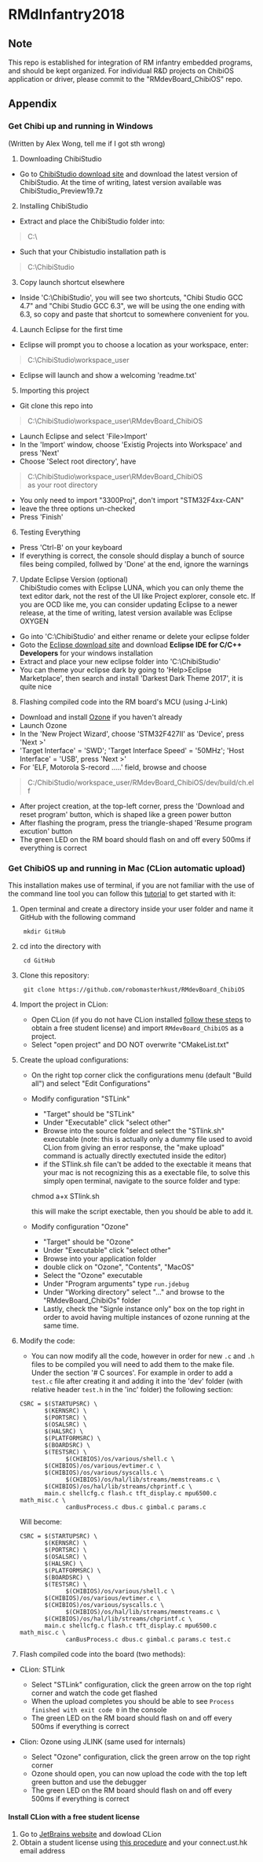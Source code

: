 # RMdInfantry2018

## Note
This repo is established for integration of RM infantry embedded programs, and should be kept organized.
For individual R&D projects on ChibiOS application or driver, please commit to the "RMdevBoard_ChibiOS" repo.

## Appendix
### Get Chibi up and running in Windows
(Written by Alex Wong, tell me if I got sth wrong)  
  
1. Downloading ChibiStudio  
  - Go to [ChibiStudio download site](https://sourceforge.net/projects/chibios/files/ChibiStudio/) and download the latest version of ChibiStudio. At the time of writing, latest version available was ChibiStudio_Preview19.7z  
  
  
2. Installing ChibiStudio  
  - Extract and place the ChibiStudio folder into:  
  > C:\  
  - Such that your Chibistudio installation path is  
  > C:\ChibiStudio  
  
  
3. Copy launch shortcut elsewhere
  - Inside 'C:\ChibiStudio', you will see two shortcuts, "Chibi Studio GCC 4.7" and "Chibi Studio GCC 6.3", we will be using the one ending with 6.3, so copy and paste that shortcut to somewhere convenient for you.  
  
  
4. Launch Eclipse for the first time  
  - Eclipse will prompt you to choose a location as your workspace, enter:   
  > C:\ChibiStudio\workspace_user   
  - Eclipse will launch and show a welcoming 'readme.txt'  
  
  
5. Importing this project  
  - Git clone this repo into  
  > C:\ChibiStudio\workspace_user\RMdevBoard_ChibiOS  
  - Launch Eclipse and select 'File>Import'   
  - In the 'Import' window, choose 'Existig Projects into Workspace' and press 'Next'  
  - Choose 'Select root directory', have   
  > C:\ChibiStudio\workspace_user\RMdevBoard_ChibiOS  
    as your root directory  
  - You only need to import "3300Proj", don't import "STM32F4xx-CAN"  
  - leave the three options un-checked  
  - Press 'Finish'  
  
  
6. Testing Everything
  - Press 'Ctrl-B' on your keyboard
  - If everything is correct, the console should display a bunch of source files being compiled, follwed by 'Done' at the end, ignore the warnings  
  
  
7. Update Eclipse Version (optional)  
  ChibiStudio comes with Eclipse LUNA, which you can only theme the text editor dark, not the rest of the UI like Project explorer, console etc. If you are OCD like me, you can consider updating Eclipse to a newer release, at the time of writing, latest version available was Eclipse OXYGEN  
  - Go into 'C:\ChibiStudio' and either rename or delete your eclipse folder  
  - Goto the [Eclipse download site](http://www.eclipse.org/downloads/eclipse-packages/) and download **Eclipse IDE for C/C++ Developers** for your windows installation  
  - Extract and place your new eclipse folder into 'C:\ChibiStudio'  
  - You can theme your eclipse dark by going to 'Help>Eclipse Marketplace', then search and install 'Darkest Dark Theme 2017', it is quite nice  
  
  
8. Flashing compiled code into the RM board's MCU (using J-Link)  
  - Download and install [Ozone](https://www.segger.com/downloads/jlink/#Ozone) if you haven't already  
  - Launch Ozone  
  - In the 'New Project Wizard', choose 'STM32F427II' as 'Device', press 'Next >'  
  - 'Target Interface' = 'SWD'; 'Target Interface Speed' = '50MHz'; 'Host Interface' = 'USB', press 'Next >'  
  - For 'ELF, Motorola S-record .....' field, browse and choose  
  > C:/ChibiStudio/workspace_user/RMdevBoard_ChibiOS/dev/build/ch.elf  
  - After project creation, at the top-left corner, press the 'Download and reset program' button, which is shaped like a green power button  
  - After flashing the program, press the triangle-shaped 'Resume program excution' button  
  - The green LED on the RM board should flash on and off every 500ms if everything is correct  
  
### Get ChibiOS up and running in Mac (CLion automatic upload)
This installation makes use of terminal, if you are not familiar with the use of the command line tool you can follow this [tutorial](https://www.davidbaumgold.com/tutorials/command-line/) to get started with it:
 
1. Open terminal and create a directory inside your user folder and name it GitHub with the following command

		mkdir GitHub

2. cd into the directory with

		cd GitHub

3. Clone this repository:

		git clone https://github.com/robomasterhkust/RMdevBoard_ChibiOS

4. Import the project in CLion:
	- Open CLion (if you do not have CLion installed [follow these steps](#install-clion-with-a-free-student-license) to obtain a free student license) and import `RMdevBoard_ChibiOS` as a project.
	- Select "open project" and DO NOT overwrite "CMakeList.txt"

5. Create the upload configurations:
	- On the right top corner click the configurations menu (default "Build all") and select "Edit Configurations"
	- Modify configuration "STLink"
		- "Target" should be "STLink" 
		- Under "Executable" click "select other"
		- Browse into the source folder and select the "STlink.sh" executable (note: this is actually only a dummy file used to avoid CLion from giving an error response, the "make upload" command is actually directly exectuted inside the editor)
		- if the STlink.sh file can't be added to the exectable it means that your mac is not recognizing this as a exectable file, to solve this simply open terminal, navigate to the source folder  and type:
		
		chmod a+x STlink.sh
		
		this will make the script exectable, then you should be able to add it.
		
	- Modify configuration "Ozone"
		- "Target" should be "Ozone"
		- Under "Executable" click "select other"
		- Browse into your application folder
		- double click on "Ozone", "Contents", "MacOS"
		- Select the "Ozone" executable
		- Under "Program arguments" type `run.jdebug`
		- Under "Working directory" select "..." and browse to the "RMdevBoard_ChibiOs" folder
		- Lastly, check the "Signle instance only" box on the top right in order to avoid having multiple instances of ozone running at the same time.
		

5. Modify the code:
	- You can now modify all the code, however in order for new `.c` and `.h` files to be compiled you will need to add them to the make file. Under the section '# C sources'. For example in order to add a `test.c` file after creating it and adding it into the 'dev' folder (with relative header `test.h` in the 'inc' folder) the following section:
	```
	CSRC = $(STARTUPSRC) \
	       $(KERNSRC) \
	       $(PORTSRC) \
	       $(OSALSRC) \
	       $(HALSRC) \
	       $(PLATFORMSRC) \
	       $(BOARDSRC) \
	       $(TESTSRC) \
				 $(CHIBIOS)/os/various/shell.c \
	       $(CHIBIOS)/os/various/evtimer.c \
	       $(CHIBIOS)/os/various/syscalls.c \
				 $(CHIBIOS)/os/hal/lib/streams/memstreams.c \
	       $(CHIBIOS)/os/hal/lib/streams/chprintf.c \
	       main.c shellcfg.c flash.c tft_display.c mpu6500.c math_misc.c \
				 canBusProcess.c dbus.c gimbal.c params.c
	```
	Will become:

	```
	CSRC = $(STARTUPSRC) \
	       $(KERNSRC) \
	       $(PORTSRC) \
	       $(OSALSRC) \
	       $(HALSRC) \
	       $(PLATFORMSRC) \
	       $(BOARDSRC) \
	       $(TESTSRC) \
				 $(CHIBIOS)/os/various/shell.c \
	       $(CHIBIOS)/os/various/evtimer.c \
	       $(CHIBIOS)/os/various/syscalls.c \
				 $(CHIBIOS)/os/hal/lib/streams/memstreams.c \
	       $(CHIBIOS)/os/hal/lib/streams/chprintf.c \
	       main.c shellcfg.c flash.c tft_display.c mpu6500.c math_misc.c \
				 canBusProcess.c dbus.c gimbal.c params.c test.c
	```

6. Flash compiled code into the board (two methods):
  - CLion: STLink
    - Select "STLink" configuration, click the green arrow on the top right corner and watch the code get flashed
    - When the upload completes you should be able to see `Process finished with exit code 0` in the console
    - The green LED on the RM board should flash on and off every 500ms if everything is correct
    
  - Clion: Ozone using JLINK (same used for internals)
    - Select "Ozone" configuration, click the green arrow on the top right corner
    - Ozone should open, you can now upload the code with the top left green button and use the debugger
    - The green LED on the RM board should flash on and off every 500ms if everything is correct


#### Install CLion with a free student license
 1. Go to [JetBrains website](https://www.jetbrains.com/clion/download/#section=mac) and dowload CLion
 2. Obtain a student license using [this procedure](https://www.jetbrains.com/shop/eform/students) and your connect.ust.hk email address
  
  
